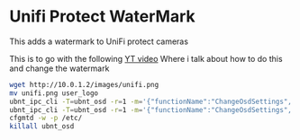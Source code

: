 # Unifi Protect WaterMark
This adds a watermark to UniFi protect cameras 

This is to go with the following [YT video](https://youtu.be/2cx5mDbYJj4) Where i talk about how to do this and change the watermark


``` bash
wget http://10.0.1.2/images/unifi.png
mv unifi.png user_logo
ubnt_ipc_cli -T=ubnt_osd -r=1 -m='{"functionName":"ChangeOsdSettings", "useCustomLogo":1}'
ubnt_ipc_cli -T=ubnt_osd -r=1 -m='{"functionName":"ChangeOsdSettings", "logoScale":120}'
cfgmtd -w -p /etc/
killall ubnt_osd
```
